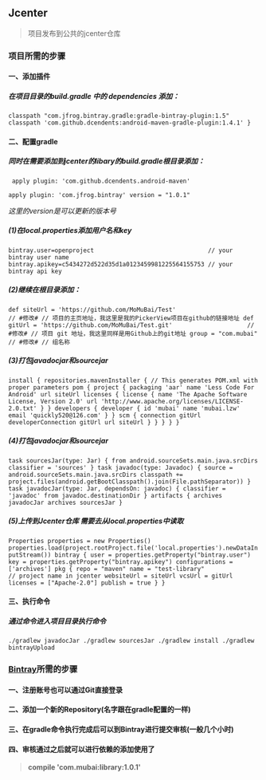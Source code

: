 ## Jcenter 
> 项目发布到公共的jcenter仓库
> 

### 项目所需的步骤
#### 一、添加插件
##### 在项目目录的build.gradle 中的 dependencies 添加：
` classpath "com.jfrog.bintray.gradle:gradle-bintray-plugin:1.5"
classpath 'com.github.dcendents:android-maven-gradle-plugin:1.4.1'
} `
#### 二、配置gradle
##### 同时在需要添加到jcenter的libary的build.gradle根目录添加：
` apply plugin: 'com.github.dcendents.android-maven'`

`apply plugin: 'com.jfrog.bintray'
version = "1.0.1"` 

 *这里的version是可以更新的版本号*

##### (1)在local.properties添加用户名和key
`bintray.user=openproject                                // your bintray user name
bintray.apikey=c5434272d522d35d1a0123459981225564155753 // your bintray api key`

##### (2)继续在根目录添加：
`def siteUrl = 'https://github.com/MoMuBai/Test'                        // #修改# // 项目的主页地址，我这里是我的PickerView项目在github的链接地址
def gitUrl = 'https://github.com/MoMuBai/Test.git'                     // #修改# // 项目 git 地址，我这里同样是用Github上的git地址
group = "com.mubai"             // #修改# // 组名称
`
##### (3)打包javadocjar和sourcejar
`install {
    repositories.mavenInstaller {
        // This generates POM.xml with proper parameters
        pom {
            project {
                packaging 'aar'
                name 'Less Code For Android'
                url siteUrl
                licenses {
                    license {
                        name 'The Apache Software License, Version 2.0'
                        url 'http://www.apache.org/licenses/LICENSE-2.0.txt'
                    }
                }
                developers {
                    developer {
                        id 'mubai'
                        name 'mubai.lzw'
                        email 'quickly520@126.com'
                    }
                }
                scm {
                    connection gitUrl
                    developerConnection gitUrl
                    url siteUrl
                }
            }
        }
    }
}`
##### (4)打包javadocjar和sourcejar
`task sourcesJar(type: Jar) {
    from android.sourceSets.main.java.srcDirs
    classifier = 'sources'
}
task javadoc(type: Javadoc) {
    source = android.sourceSets.main.java.srcDirs
    classpath += project.files(android.getBootClasspath().join(File.pathSeparator))
}
task javadocJar(type: Jar, dependsOn: javadoc) {
    classifier = 'javadoc'
    from javadoc.destinationDir
}
artifacts {
    archives javadocJar
    archives sourcesJar
}`
##### (5)上传到Jcenter仓库 需要去从local.properties中读取
`Properties properties = new Properties()
properties.load(project.rootProject.file('local.properties').newDataInputStream())
bintray {
    user = properties.getProperty("bintray.user")
    key = properties.getProperty("bintray.apikey")
    configurations = ['archives']
    pkg {
        repo = "maven"
        name = "test-library"                // project name in jcenter
        websiteUrl = siteUrl
        vcsUrl = gitUrl
        licenses = ["Apache-2.0"]
        publish = true
    }
}`

#### 三、执行命令
##### 通过命令进入项目目录执行命令
`./gradlew javadocJar
./gradlew sourcesJar
./gradlew install
./gradlew bintrayUpload`

### [Bintray](https://bintray.com/)所需的步骤
#### 一、注册账号也可以通过Git直接登录
#### 二、添加一个新的Repository(名字跟在gradle配置的一样)
#### 三、在gradle命令执行完成后可以到Bintray进行提交审核(一般几个小时)
#### 四、审核通过之后就可以进行依赖的添加使用了
> **compile 'com.mubai:library:1.0.1'**



